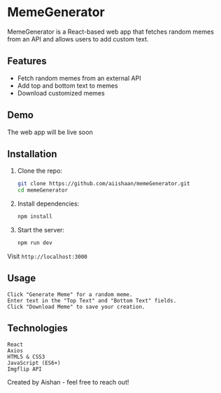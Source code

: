 # MemeGenerator

MemeGenerator is a React-based web app that fetches random memes from an API and allows users to add custom text. 

## Features

- Fetch random memes from an external API
- Add top and bottom text to memes
- Download customized memes

## Demo

The web app will be live soon

## Installation

1. Clone the repo:

   ```bash
   git clone https://github.com/aiishaan/memeGenerator.git
   cd memeGenerator

2. Install dependencies:

    ```bash
    npm install

3. Start the server:

    ```bash
    npm run dev

Visit `http://localhost:3000`

## Usage

    Click "Generate Meme" for a random meme.
    Enter text in the "Top Text" and "Bottom Text" fields.
    Click "Download Meme" to save your creation.

## Technologies

    React
    Axios
    HTML5 & CSS3
    JavaScript (ES6+)
    Imgflip API



Created by Aishan - feel free to reach out!


